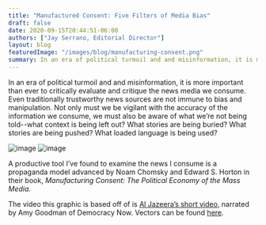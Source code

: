 ```yaml
---
title: "Manufactured Consent: Five Filters of Media Bias"
draft: false
date: 2020-09-15T20:44:51-06:00
authors: ["Jay Serrano, Editorial Director"]
layout: blog
featuredImage: "/images/blog/manufacturing-consent.png"
summary: In an era of political turmoil and and misinformation, it is more important than ever to critically evaluate and critique the news media we consume. Even traditionally trustworthy news sources are not immune to bias and manipulation. Not only must we be vigilant with the accuracy of the information we consume, we must also be aware of what we’re not being told--what context is being left out? What stories are being buried? What stories are being pushed? What loaded language is being used?
---
```


In an era of political turmoil and and misinformation, it is more important than ever to critically evaluate and critique the news media we consume. Even traditionally trustworthy news sources are not immune to bias and manipulation. Not only must we be vigilant with the accuracy of the information we consume, we must also be aware of what we’re not being told--what context is being left out? What stories are being buried? What stories are being pushed? What loaded language is being used?

![image](/images/blog/post/manufacturing-consent.jpg#blog)
![image](/images/blog/post/manufacturing-consent1.jpg#blog)

A productive tool I’ve found to examine the news I consume is a propaganda model advanced by Noam Chomsky and Edward S. Horton in their book, *Manufacturing Consent: The Political Economy of the Mass Media.*

The video this graphic is based off of is [Al Jazeera’s short video](https://t.umblr.com/redirect?z=https%3A%2F%2Fwww.youtube.com%2Fwatch%3Fv%3D34LGPIXvU5M&amp;t=N2VkN2Y3MWIxZTMzOWVlOTIyODQ4NTA1MmI4ZTgwNGVjOTg4MzA4ZCxiZTZiMzlhNDJiMzAzMWRlM2Q3YzNiOGNjY2M5MGRlNjRlMDI3MDk4&amp;ts=1606523076), narrated by Amy Goodman of Democracy Now. Vectors can be found [here](https://t.umblr.com/redirect?z=https%3A%2F%2Fwww.vecteezy.com%2Fvector-art%2F151045-free-news-vectors&amp;t=N2MzOTAxMjliOTVmZTcyYTAwMDY5Y2JhNzczNGM1ZDM4NWQ4MDU3NSwxYzQxNjk2MWYxMDg5ZDUyYzc4ZWM4MjNiNjAxNDhhYWJiMWQyMzEz&amp;ts=1606523076).